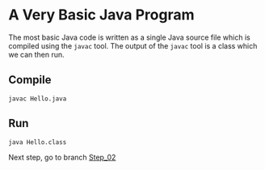 # A Very Basic Java Program

The most basic Java code is written as a single Java source file which is compiled using the ```javac``` tool. The output of the ```javac``` tool is a class which we can then run.

## Compile
```
javac Hello.java
```

## Run
```
java Hello.class
```

Next step, go to branch [Step_02](https://github.com/JUGGL/Hello/tree/Step_02)

